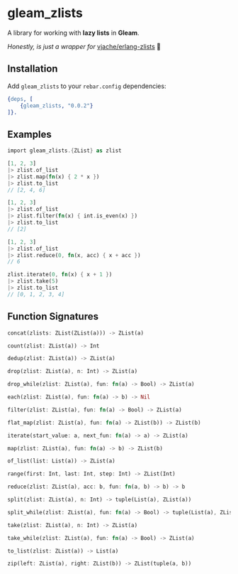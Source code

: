 # gleam_zlists

A library for working with **lazy lists** in **Gleam**.

_Honestly, is just a wrapper for_ [vjache/erlang-zlists](https://github.com/vjache/erlang-zlists) :pleading_face:

## Installation

Add `gleam_zlists` to your `rebar.config` dependencies:

```erlang
{deps, [
    {gleam_zlists, "0.0.2"}
]}.
```

## Examples

```rust
import gleam_zlists.{ZList} as zlist

[1, 2, 3]
|> zlist.of_list
|> zlist.map(fn(x) { 2 * x })
|> zlist.to_list
// [2, 4, 6]

[1, 2, 3]
|> zlist.of_list
|> zlist.filter(fn(x) { int.is_even(x) })
|> zlist.to_list
// [2]

[1, 2, 3]
|> zlist.of_list
|> zlist.reduce(0, fn(x, acc) { x + acc })
// 6

zlist.iterate(0, fn(x) { x + 1 })
|> zlist.take(5)
|> zlist.to_list
// [0, 1, 2, 3, 4]
```

## Function Signatures

```rust
concat(zlists: ZList(ZList(a))) -> ZList(a)
```

```rust
count(zlist: ZList(a)) -> Int
```

```rust
dedup(zlist: ZList(a)) -> ZList(a)
```

```rust
drop(zlist: ZList(a), n: Int) -> ZList(a)
```

```rust
drop_while(zlist: ZList(a), fun: fn(a) -> Bool) -> ZList(a)
```

```rust
each(zlist: ZList(a), fun: fn(a) -> b) -> Nil
```

```rust
filter(zlist: ZList(a), fun: fn(a) -> Bool) -> ZList(a)
```

```rust
flat_map(zlist: ZList(a), fun: fn(a) -> ZList(b)) -> ZList(b)
```

```rust
iterate(start_value: a, next_fun: fn(a) -> a) -> ZList(a)
```

```rust
map(zlist: ZList(a), fun: fn(a) -> b) -> ZList(b)
```

```rust
of_list(list: List(a)) -> ZList(a)
```

```rust
range(first: Int, last: Int, step: Int) -> ZList(Int)
```

```rust
reduce(zlist: ZList(a), acc: b, fun: fn(a, b) -> b) -> b
```

```rust
split(zlist: ZList(a), n: Int) -> tuple(List(a), ZList(a))
```

```rust
split_while(zlist: ZList(a), fun: fn(a) -> Bool) -> tuple(List(a), ZList(a))
```

```rust
take(zlist: ZList(a), n: Int) -> ZList(a)
```

```rust
take_while(zlist: ZList(a), fun: fn(a) -> Bool) -> ZList(a)
```

```rust
to_list(zlist: ZList(a)) -> List(a)
```

```rust
zip(left: ZList(a), right: ZList(b)) -> ZList(tuple(a, b))
```

